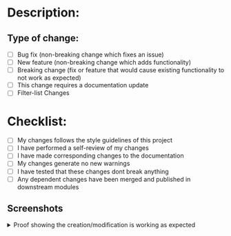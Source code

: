 # Description:
<!--(Please include a summary of the changes and the related issue, reference issues and pull requests if applicable. Please also include relevant motivation and context.-->

## Type of change:
<!--(Please delete options that are not relevant.)-->

- [ ] Bug fix (non-breaking change which fixes an issue)
- [ ] New feature (non-breaking change which adds functionality)
- [ ] Breaking change (fix or feature that would cause existing functionality to not work as expected)
- [ ] This change requires a documentation update
- [ ] Filter-list Changes

# Checklist:
<!--(Please delete options that are not relevant.)-->

- [ ] My changes follows the style guidelines of this project
- [ ] I have performed a self-review of my changes
- [ ] I have made corresponding changes to the documentation
- [ ] My changes generate no new warnings
- [ ] I have tested that these changes dont break anything
- [ ] Any dependent changes have been merged and published in downstream modules

## Screenshots
<details>
<summary> Proof showing the creation/modification is working as expected </summary>
<!-- 
    Screenshots of the appropriate chnages and files as well as changes on affected websites (if applicable).
    Including these screenshots will assist the reviewing processes thus speeding up the process of the pull request being merged
-->



</details>
